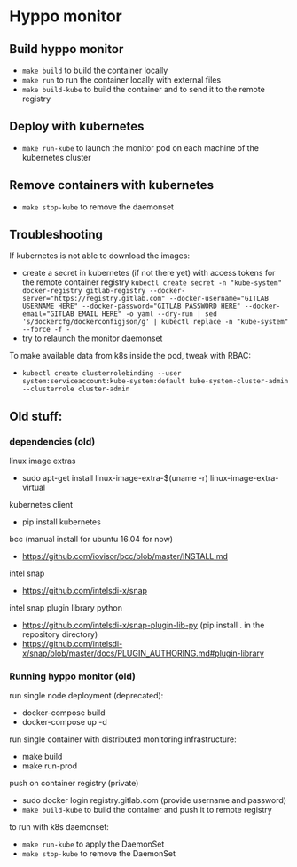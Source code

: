 # Hyppo monitor

## Build hyppo monitor
- `make build` to build the container locally
- `make run` to run the container locally with external files
- `make build-kube` to build the container and to send it to the remote registry

## Deploy with kubernetes
- `make run-kube` to launch the monitor pod on each machine of the kubernetes cluster

## Remove containers with kubernetes
- `make stop-kube` to remove the daemonset

## Troubleshooting
If kubernetes is not able to download the images:
- create a secret in kubernetes (if not there yet) with access tokens for the remote container registry `kubectl create secret -n "kube-system" docker-registry gitlab-registry --docker-server="https://registry.gitlab.com" --docker-username="GITLAB USERNAME HERE" --docker-password="GITLAB PASSWORD HERE" --docker-email="GITLAB EMAIL HERE" -o yaml --dry-run | sed 's/dockercfg/dockerconfigjson/g' | kubectl replace -n "kube-system" --force -f -`
- try to relaunch the monitor daemonset

To make available data from k8s inside the pod, tweak with RBAC:
- `kubectl create clusterrolebinding --user system:serviceaccount:kube-system:default kube-system-cluster-admin --clusterrole cluster-admin`

## Old stuff:

### dependencies (old)
linux image extras

- sudo apt-get install linux-image-extra-$(uname -r) linux-image-extra-virtual

kubernetes client

- pip install kubernetes

bcc (manual install for ubuntu 16.04 for now)

- https://github.com/iovisor/bcc/blob/master/INSTALL.md

intel snap

- https://github.com/intelsdi-x/snap

intel snap plugin library python

- https://github.com/intelsdi-x/snap-plugin-lib-py (pip install . in the repository directory)
- https://github.com/intelsdi-x/snap/blob/master/docs/PLUGIN_AUTHORING.md#plugin-library

### Running hyppo monitor (old)
run single node deployment (deprecated):
- docker-compose build
- docker-compose up -d

run single container with distributed monitoring infrastructure:
- make build
- make run-prod

push on container registry (private)
- sudo docker login registry.gitlab.com (provide username and password)
- `make build-kube` to build the container and push it to remote registry

to run with k8s daemonset:
- `make run-kube` to apply the DaemonSet
- `make stop-kube` to remove the DaemonSet
